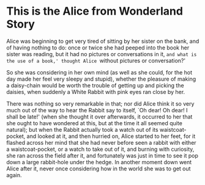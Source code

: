 # This is the Alice from Wonderland Story

Alice was beginning to get very tired of sitting by her sister on the bank, and of having nothing to do: once or twice she had peeped into the book her sister was reading, but it had no pictures or conversations in it, `and what is the use of a book,' thought Alice `without pictures or conversation?'

So she was considering in her own mind (as well as she could, for the hot day made her feel very sleepy and stupid), whether the pleasure of making a daisy-chain would be worth the trouble of getting up and picking the daisies, when suddenly a White Rabbit with pink eyes ran close by her.

There was nothing so very remarkable in that; nor did Alice think it so very much out of the way to hear the Rabbit say to itself, `Oh dear! Oh dear! I shall be late!' (when she thought it over afterwards, it occurred to her that she ought to have wondered at this, but at the time it all seemed quite natural); but when the Rabbit actually took a watch out of its waistcoat-pocket, and looked at it, and then hurried on, Alice started to her feet, for it flashed across her mind that she had never before seen a rabbit with either a waistcoat-pocket, or a watch to take out of it, and burning with curiosity, she ran across the field after it, and fortunately was just in time to see it pop down a large rabbit-hole under the hedge.
In another moment down went Alice after it, never once considering how in the world she was to get out again. 
